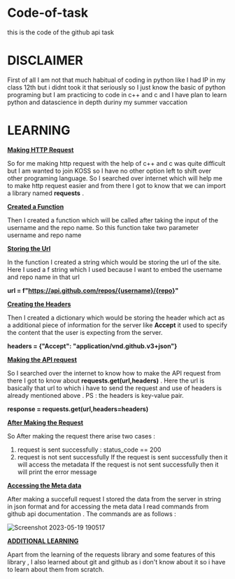 # Code-of-task
this is the code of the github api task

# DISCLAIMER
First of all I am not that much habitual of coding in python like I had IP in my class 12th but i didnt took it that seriously so I just know the basic of python programing but I am practicing to code in c++ and c and I have plan to learn python and datascience in depth duriny my summer vaccation

# LEARNING 
**<ins>Making HTTP Request</ins>**

So for me making http request with the help of c++ and c was quite difficult but I am wanted to join KOSS so I have no other option left to shift over other programing language. So I searched over internet which will help me to make http request easier and from there I got to know that we can import a library named **requests** . 

**<ins>Created a Function</ins>**

Then I created a function which will be called after taking the input of the username and the repo name. So this function take two parameter username and repo name  

**<ins>Storing the Url</ins>** 

In the function I created a string which would be storing the url of the site. Here I used a f string which I used because I want to embed the username and repo name in that url

**url = f"https://api.github.com/repos/{username}/{repo}"**

**<ins>Creating the Headers</ins>**

Then I created a dictionary which would be storing the header which act as a additional piece of information for the server like **Accept** it used to specify the content that the user is expecting from the server.

**headers = {"Accept": "application/vnd.github.v3+json"}**

**<ins>Making the API request</ins>**

So I searched over the internet to know how to make the API request from there I got to know about **requests.get(url,headers)** . Here the url is basically that url to which i have to send the request and use of headers is already mentioned above . PS : the headers is key-value pair.

**response = requests.get(url,headers=headers)**

**<ins>After Making the Request</ins>** 

So After making the request there arise two cases :
1) request is sent successfully : status_code == 200
2) request is not sent successfully 
If the request is sent successfully then it will access the metadata
If the request is not sent successfully then it will print the error message

**<ins>Accessing the Meta data</ins>**

After making a succefull request I stored the data from the server in string in json format and for accessing the meta data I read commands from github api documentation . 
The commands are as follows : 

![Screenshot 2023-05-19 190517](https://github.com/Garvit1721/Code-of-task/assets/128980420/71664ac7-79a9-4211-94ce-70a9ff595fc3)

**<ins>ADDITIONAL LEARNING</ins>**

Apart from the learning of the requests library and some features of this library , I also learned about git and github as i don't know about it so i have to learn about them from scratch.




